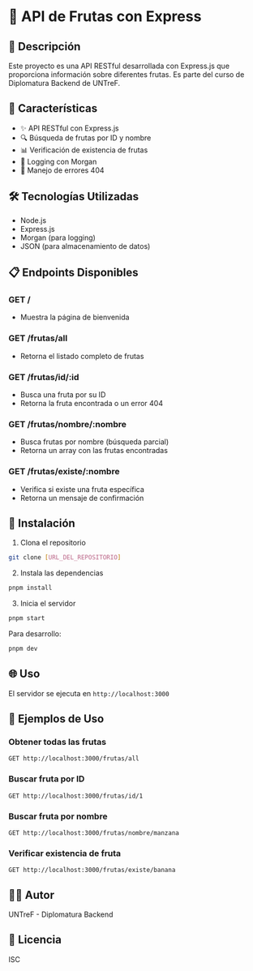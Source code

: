 # 🍎 API de Frutas con Express

## 📝 Descripción

Este proyecto es una API RESTful desarrollada con Express.js que proporciona información sobre diferentes frutas. Es parte del curso de Diplomatura Backend de UNTreF.

## 🚀 Características

- ✨ API RESTful con Express.js
- 🔍 Búsqueda de frutas por ID y nombre
- 📊 Verificación de existencia de frutas
- 📝 Logging con Morgan
- 🎯 Manejo de errores 404

## 🛠️ Tecnologías Utilizadas

- Node.js
- Express.js
- Morgan (para logging)
- JSON (para almacenamiento de datos)

## 📋 Endpoints Disponibles

### GET /

- Muestra la página de bienvenida

### GET /frutas/all

- Retorna el listado completo de frutas

### GET /frutas/id/:id

- Busca una fruta por su ID
- Retorna la fruta encontrada o un error 404

### GET /frutas/nombre/:nombre

- Busca frutas por nombre (búsqueda parcial)
- Retorna un array con las frutas encontradas

### GET /frutas/existe/:nombre

- Verifica si existe una fruta específica
- Retorna un mensaje de confirmación

## 🚀 Instalación

1. Clona el repositorio

```bash
git clone [URL_DEL_REPOSITORIO]
```

2. Instala las dependencias

```bash
pnpm install
```

3. Inicia el servidor

```bash
pnpm start
```

Para desarrollo:

```bash
pnpm dev
```

## 🌐 Uso

El servidor se ejecuta en `http://localhost:3000`

## 📝 Ejemplos de Uso

### Obtener todas las frutas

```http
GET http://localhost:3000/frutas/all
```

### Buscar fruta por ID

```http
GET http://localhost:3000/frutas/id/1
```

### Buscar fruta por nombre

```http
GET http://localhost:3000/frutas/nombre/manzana
```

### Verificar existencia de fruta

```http
GET http://localhost:3000/frutas/existe/banana
```

## 👨‍💻 Autor

UNTreF - Diplomatura Backend

## 📄 Licencia

ISC
